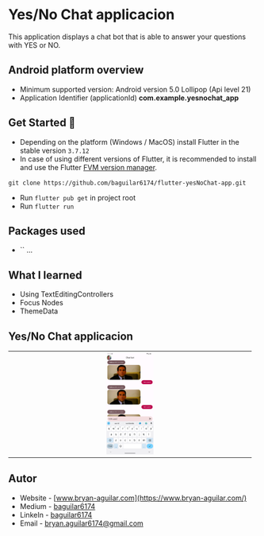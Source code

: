 # Yes/No Chat applicacion

This application displays a chat bot that is able to answer your questions with YES or NO.

## Android platform overview

- Minimum supported version: Android version 5.0 Lollipop (Api level 21)
- Application Identifier (applicationId) **com.example.yesnochat_app**

## Get Started 🚀

- Depending on the platform (Windows / MacOS) install Flutter in the stable version `3.7.12`
- In case of using different versions of Flutter, it is recommended to install and use the Flutter [FVM version manager](https://fvm.app/).

```
git clone https://github.com/baguilar6174/flutter-yesNoChat-app.git
```

- Run `flutter pub get` in project root
- Run `flutter run`

## Packages used

* `` ...

## What I learned

- Using TextEditingControllers
- Focus Nodes
- ThemeData

## Yes/No Chat applicacion

<table>
  <tr>
    <td align="center" valign="center"><img src="./media/1.png" width="20%"></td>
  </tr>
</table>

## Autor

- Website - [www.bryan-aguilar.com](https://www.bryan-aguilar.com/)
- Medium - [baguilar6174](https://baguilar6174.medium.com/)
- LinkeIn - [baguilar6174](https://www.linkedin.com/in/baguilar6174)
- Email - [bryan.aguilar6174@gmail.com](mailto:bryan.aguilar6174@gmail.com)